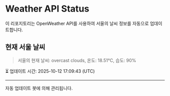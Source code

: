 
# Weather API Status

이 리포지토리는 OpenWeather API를 사용하여 서울의 날씨 정보를 자동으로 업데이트합니다.

## 현재 서울 날씨
> 서울의 현재 날씨: overcast clouds, 온도: 18.51°C, 습도: 90%

⏳ 업데이트 시간: 2025-10-12 17:09:43 (UTC)

---
자동 업데이트 봇에 의해 관리됩니다.
